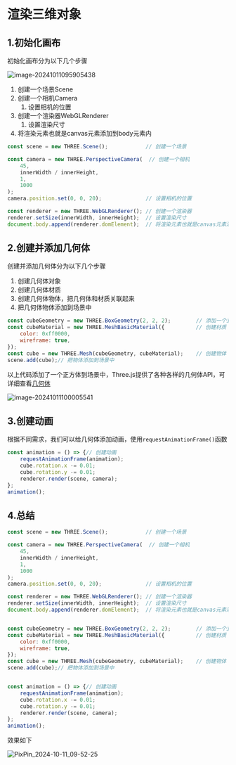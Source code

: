 # 渲染三维对象

## 1.初始化画布

初始化画布分为以下几个步骤

![image-20241011095905438](https://gitee.com/xarzhi/picture/raw/master/img/image-20241011095905438.png)

1. 创建一个场景Scene
2. 创建一个相机Camera
   1. 设置相机的位置
3. 创建一个渲染器WebGLRenderer
   1. 设置渲染尺寸
4. 将渲染元素也就是canvas元素添加到body元素内

```js
const scene = new THREE.Scene();   			// 创建一个场景

const camera = new THREE.PerspectiveCamera(  // 创建一个相机
    45,
    innerWidth / innerHeight,
    1,
    1000
);
camera.position.set(0, 0, 20); 				// 设置相机的位置

const renderer = new THREE.WebGLRenderer();	// 创建一个渲染器
renderer.setSize(innerWidth, innerHeight);	// 设置渲染尺寸
document.body.append(renderer.domElement);	// 将渲染元素也就是canvas元素添加到body元素内，
```



## 2.创建并添加几何体

创建并添加几何体分为以下几个步骤

1. 创建几何体对象
2. 创建几何体材质
3. 创建几何体物体，把几何体和材质关联起来
4. 把几何体物体添加到场景中

```js
const cubeGeometry = new THREE.BoxGeometry(2, 2, 2);		// 添加一个立方体几何对象
const cubeMaterial = new THREE.MeshBasicMaterial({			// 创建材质
    color: 0xff0000,
    wireframe: true,
});
const cube = new THREE.Mesh(cubeGeometry, cubeMaterial);	// 创建物体
scene.add(cube);// 把物体添加到场景中
```

以上代码添加了一个正方体到场景中，Three.js提供了各种各样的几何体API，可详细查看[几何体](../几何体/01.BoxGeometry)

![image-20241011100005541](https://gitee.com/xarzhi/picture/raw/master/img/image-20241011100005541.png)

## 3.创建动画

根据不同需求，我们可以给几何体添加动画，使用`requestAnimationFrame()`函数

```js
const animation = () => {// 创建动画
    requestAnimationFrame(animation);
    cube.rotation.x -= 0.01;
    cube.rotation.y -= 0.01;
    renderer.render(scene, camera);
};
animation();
```





## 4.总结

```js
const scene = new THREE.Scene();   			// 创建一个场景

const camera = new THREE.PerspectiveCamera(  // 创建一个相机
    45,
    innerWidth / innerHeight,
    1,
    1000
);
camera.position.set(0, 0, 20); 				// 设置相机的位置

const renderer = new THREE.WebGLRenderer();	// 创建一个渲染器
renderer.setSize(innerWidth, innerHeight);	// 设置渲染尺寸
document.body.append(renderer.domElement);	// 将渲染元素也就是canvas元素添加到body元素内，


const cubeGeometry = new THREE.BoxGeometry(2, 2, 2);		// 添加一个立方体几何对象
const cubeMaterial = new THREE.MeshBasicMaterial({			// 创建材质
    color: 0xff0000,
    wireframe: true,
});
const cube = new THREE.Mesh(cubeGeometry, cubeMaterial);	// 创建物体
scene.add(cube);// 把物体添加到场景中


const animation = () => {// 创建动画
    requestAnimationFrame(animation);
    cube.rotation.x -= 0.01;
    cube.rotation.y -= 0.01;
    renderer.render(scene, camera);
};
animation();
```

效果如下

![PixPin_2024-10-11_09-52-25](https://gitee.com/xarzhi/picture/raw/master/img/PixPin_2024-10-11_09-52-25.gif)
